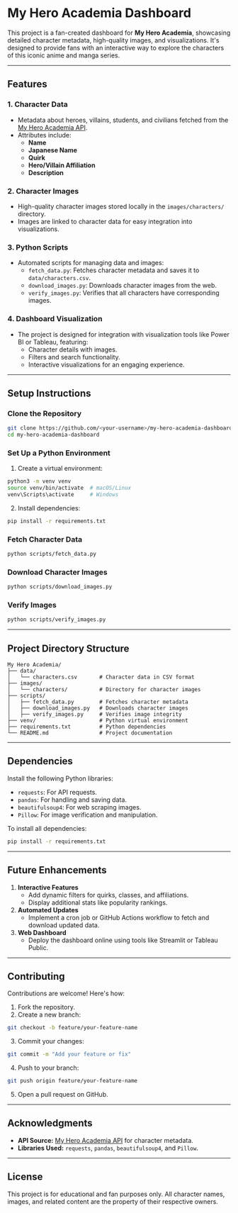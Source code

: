 # My Hero Academia Dashboard

This project is a fan-created dashboard for **My Hero Academia**, showcasing detailed character metadata, high-quality images, and visualizations. It's designed to provide fans with an interactive way to explore the characters of this iconic anime and manga series.

---

## Features

### 1. Character Data
- Metadata about heroes, villains, students, and civilians fetched from the [My Hero Academia API](https://myheroacademia-api.onrender.com/characters).
- Attributes include:
  - **Name**
  - **Japanese Name**
  - **Quirk**
  - **Hero/Villain Affiliation**
  - **Description**

### 2. Character Images
- High-quality character images stored locally in the `images/characters/` directory.
- Images are linked to character data for easy integration into visualizations.

### 3. Python Scripts
- Automated scripts for managing data and images:
  - `fetch_data.py`: Fetches character metadata and saves it to `data/characters.csv`.
  - `download_images.py`: Downloads character images from the web.
  - `verify_images.py`: Verifies that all characters have corresponding images.

### 4. Dashboard Visualization
- The project is designed for integration with visualization tools like Power BI or Tableau, featuring:
  - Character details with images.
  - Filters and search functionality.
  - Interactive visualizations for an engaging experience.

---

## Setup Instructions

### Clone the Repository
```bash
git clone https://github.com/<your-username>/my-hero-academia-dashboard.git
cd my-hero-academia-dashboard
```

### Set Up a Python Environment
1. Create a virtual environment:
```bash
python3 -m venv venv
source venv/bin/activate  # macOS/Linux
venv\Scripts\activate     # Windows
```
2. Install dependencies:
```bash
pip install -r requirements.txt
```

### Fetch Character Data
```bash
python scripts/fetch_data.py
```

### Download Character Images
```bash
python scripts/download_images.py
```

### Verify Images
```bash
python scripts/verify_images.py
```

---

## Project Directory Structure

```
My Hero Academia/
├── data/
│   └── characters.csv       # Character data in CSV format
├── images/
│   └── characters/          # Directory for character images
├── scripts/
│   ├── fetch_data.py        # Fetches character metadata
│   ├── download_images.py   # Downloads character images
│   ├── verify_images.py     # Verifies image integrity
├── venv/                    # Python virtual environment
├── requirements.txt         # Python dependencies
└── README.md                # Project documentation
```

---

## Dependencies

Install the following Python libraries:
- `requests`: For API requests.
- `pandas`: For handling and saving data.
- `beautifulsoup4`: For web scraping images.
- `Pillow`: For image verification and manipulation.

To install all dependencies:
```bash
pip install -r requirements.txt
```

---

## Future Enhancements

1. **Interactive Features**
   - Add dynamic filters for quirks, classes, and affiliations.
   - Display additional stats like popularity rankings.
2. **Automated Updates**
   - Implement a cron job or GitHub Actions workflow to fetch and download updated data.
3. **Web Dashboard**
   - Deploy the dashboard online using tools like Streamlit or Tableau Public.

---

## Contributing

Contributions are welcome! Here's how:
1. Fork the repository.
2. Create a new branch:
```bash
git checkout -b feature/your-feature-name
```
3. Commit your changes:
```bash
git commit -m "Add your feature or fix"
```
4. Push to your branch:
```bash
git push origin feature/your-feature-name
```
5. Open a pull request on GitHub.

---

## Acknowledgments

- **API Source:** [My Hero Academia API](https://myheroacademia-api.onrender.com/characters) for character metadata.
- **Libraries Used:** `requests`, `pandas`, `beautifulsoup4`, and `Pillow`.

---

## License

This project is for educational and fan purposes only. All character names, images, and related content are the property of their respective owners.
